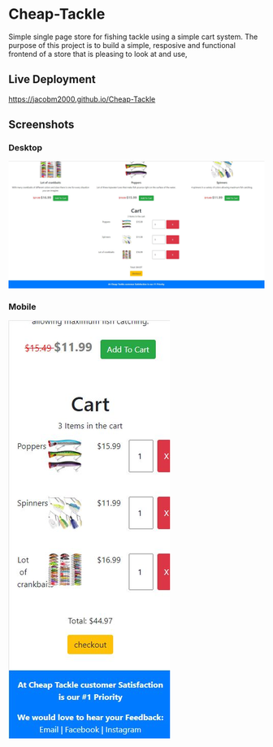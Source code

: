 # Cheap-Tackle
Simple single page store for fishing tackle using a simple cart system. The purpose of this project is
to build a simple, resposive and functional frontend of a store that is pleasing to look at and use,

## Live Deployment
https://jacobm2000.github.io/Cheap-Tackle

## Screenshots

### Desktop
![](./screenshots/desktop.JPG)

### Mobile
![](./screenshots/mobile.JPG)
